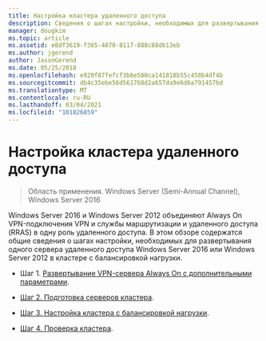 ```yaml
---
title: Настройка кластера удаленного доступа
description: Сведения о шагах настройки, необходимых для развертывания одного сервера удаленного доступа Windows Server 2016 или Windows Server 2012 в кластере с балансировкой нагрузки.
manager: dougkim
ms.topic: article
ms.assetid: e8df3619-f365-4070-8117-888c88db13eb
ms.author: jgerend
author: JasonGerend
ms.date: 05/25/2018
ms.openlocfilehash: e920f87fefcf3b6e580ca141818b55c458b4df4b
ms.sourcegitcommit: db4c35ebe56d561768d2a657da9e6d6a791457bd
ms.translationtype: MT
ms.contentlocale: ru-RU
ms.lasthandoff: 03/04/2021
ms.locfileid: "101826859"
---
```

# <a name="configure-a-remote-access-cluster"></a>Настройка кластера удаленного доступа

>Область применения. Windows Server (Semi-Annual Channel), Windows Server 2016

 Windows Server 2016 и Windows Server 2012 объединяют Always On VPN-подключения VPN и службы маршрутизации и удаленного доступа (RRAS) в одну роль удаленного доступа. В этом обзоре содержатся общие сведения о шагах настройки, необходимых для развертывания одного сервера удаленного доступа Windows Server 2016 или Windows Server 2012 в кластере с балансировкой нагрузки.

-  Шаг 1. [Развертывание VPN-сервера Always On с дополнительными параметрами](../../../vpn/always-on-vpn/deploy/always-on-vpn-adv-options.md).

-   [Шаг 2. Подготовка серверов кластера](Step-2-Prepare-Cluster-Servers.md).

-   [Шаг 3. Настройка кластера с балансировкой нагрузки](Step-3-Configure-a-Load-Balanced-Cluster.md).

-   [Шаг 4. Проверка кластера](Step-4-Verify-the-Cluster.md).



